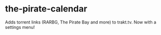 # the-pirate-calendar

Adds torrent links (RARBG, The Pirate Bay and more) to trakt.tv. Now with a settings menu!
